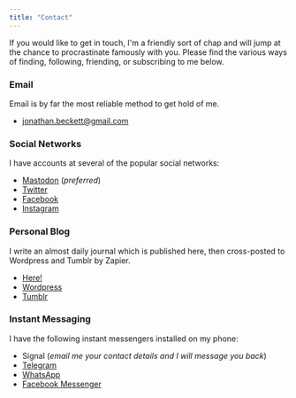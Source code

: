 ```yaml
---
title: "Contact"
---
```


If you would like to get in touch, I'm a friendly sort of chap and will jump at the chance to procrastinate famously with you. Please find the various ways of finding, following, friending, or subscribing to me below.

### Email

Email is by far the most reliable method to get hold of me.

- [jonathan.beckett@gmail.com](mailto:jonathan.beckett@gmail.com)


### Social Networks

I have accounts at several of the popular social networks:

- [Mastodon](https://mastodon.online/@jonbeckett) (*preferred*)
- [Twitter](https://twitter.com/jonbeckett)
- [Facebook](https://facebook.com/jonbeckett)
- [Instagram](https://instagram.com/jonbeckett)


### Personal Blog

I write an almost daily journal which is published here, then cross-posted to Wordpress and Tumblr by Zapier.

- [Here!](https://jonbeckett.blog)
- [Wordpress](https://jonathanwrotethis.wordpress.com)
- [Tumblr](https://jonathanwrotethis.tumblr.com)


### Instant Messaging

I have the following instant messengers installed on my phone:

- Signal (*email me your contact details and I will message you back*)
- [Telegram](https://t.me/jonbeckett)
- [WhatsApp](https://bit.ly/jonbeckettwhatsapp)
- [Facebook Messenger](https://m.me/jonbeckett)
